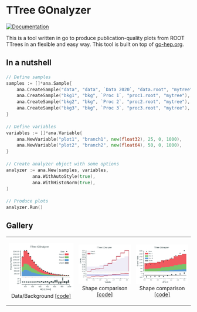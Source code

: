 # TTree GOnalyzer

[![Documentation](https://godoc.org/github.com/rmadar/tree-gonalyzer?status.svg)](https://godoc.org/github.com/rmadar/tree-gonalyzer)

This is a tool written in go to produce publication-quality plots from ROOT TTrees in an flexible and easy way.
This tool is built on top of [go-hep.org](https://go-hep.org).

## In a nutshell

```go
// Define samples
samples := []*ana.Sample{
	ana.CreateSample("data", "data", `Data 2020`, "data.root", "mytree"),
	ana.CreateSample("bkg1", "bkg", `Proc 1`, "proc1.root", "mytree"),
	ana.CreateSample("bkg2", "bkg", `Proc 2`, "proc2.root", "mytree"),
	ana.CreateSample("bkg3", "bkg", `Proc 3`, "proc3.root", "mytree"),
}

// Define variables
variables := []*ana.Variable{
	ana.NewVariable("plot1", "branch1", new(float32), 25, 0, 1000),
	ana.NewVariable("plot2", "branch2", new(float64), 50, 0, 1000),
}

// Create analyzer object with some options
analyzer := ana.New(samples, variables,
	      ana.WithAutoStyle(true),
	      ana.WithHistoNorm(true),
)

// Produce plots
analyzer.Run()

```

## Gallery

<table>
  <tr>
    <td><p align="center"><img src="ana/testdata/Plots_simpleUseCase/Mttbar_golden.png">
	Data/Background <a href="https://github.com/rmadar/tree-gonalyzer/blob/master/ana/example_maker_test.go#L33" _target="blank">[code]</a></p>
    </td>
    <td><p align="center"><img src="ana/testdata/Plots_shapeComparison/DphiLL_golden.png">
	Shape comparison <a href="https://github.com/rmadar/tree-gonalyzer/blob/master/ana/example_maker_test.go#L112" _target="blank">[code]</a></p>
    </td>
        <td><p align="center"><img src="ana/testdata/Plots_simpleUseCase/DphiLL_golden.png">
	Shape comparison <a href="ana-show/main.go" _target="blank">[code]</a></p>
    </td>
  </tr>


 </table>

